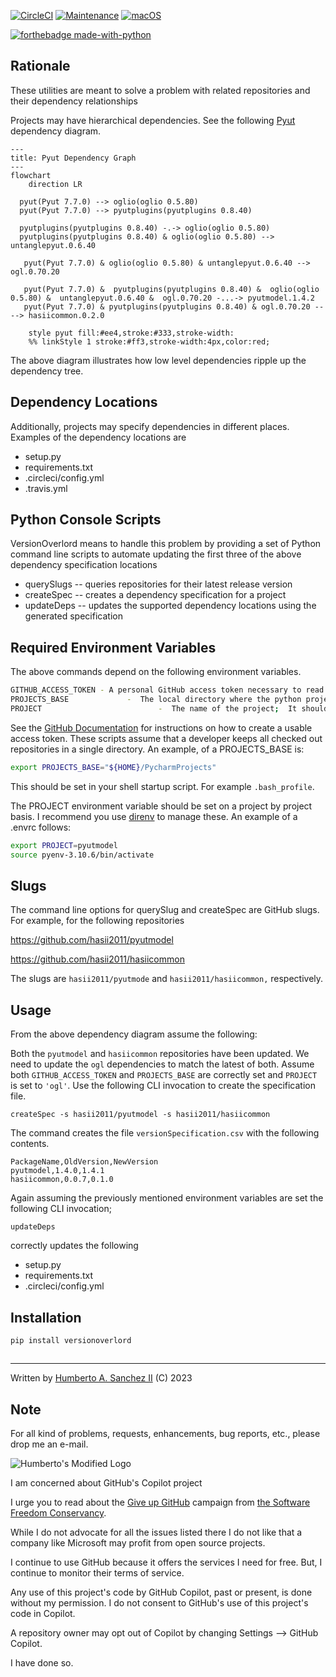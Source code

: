 [![CircleCI](https://dl.circleci.com/status-badge/img/gh/hasii2011/versionoverlord/tree/master.svg?style=shield)](https://dl.circleci.com/status-badge/redirect/gh/hasii2011/versionoverlord/tree/master)
[![Maintenance](https://img.shields.io/badge/Maintained%3F-yes-green.svg)](https://GitHub.com/Naereen/StrapDown.js/graphs/commit-activity)
[![macOS](https://svgshare.com/i/ZjP.svg)](https://svgshare.com/i/ZjP.svg)

[![forthebadge made-with-python](http://ForTheBadge.com/images/badges/made-with-python.svg)](https://www.python.org/)



## Rationale

These utilities are meant to solve a problem with related repositories and their dependency relationships

Projects may have hierarchical dependencies.  See the following [Pyut](https://github.com/hasii2011/PyUt) dependency diagram. 



```mermaid
---
title: Pyut Dependency Graph
---
flowchart
	direction LR
	
  pyut(Pyut 7.7.0) --> oglio(oglio 0.5.80)
  pyut(Pyut 7.7.0) --> pyutplugins(pyutplugins 0.8.40)
  
  pyutplugins(pyutplugins 0.8.40) -.-> oglio(oglio 0.5.80)
  pyutplugins(pyutplugins 0.8.40) & oglio(oglio 0.5.80) --> untanglepyut.0.6.40

   pyut(Pyut 7.7.0) & oglio(oglio 0.5.80) & untanglepyut.0.6.40 --> ogl.0.70.20
   
   pyut(Pyut 7.7.0) &  pyutplugins(pyutplugins 0.8.40) &  oglio(oglio 0.5.80) &  untanglepyut.0.6.40 &  ogl.0.70.20 -...-> pyutmodel.1.4.2
   pyut(Pyut 7.7.0) & pyutplugins(pyutplugins 0.8.40) & ogl.0.70.20 ----> hasiicommon.0.2.0

    style pyut fill:#ee4,stroke:#333,stroke-width:
    %% linkStyle 1 stroke:#ff3,stroke-width:4px,color:red;
```

The above diagram illustrates how low level dependencies ripple up the dependency tree.  

## Dependency Locations

Additionally, projects may specify dependencies in different places.  Examples of the dependency locations are

* setup.py
* requirements.txt
* .circleci/config.yml
* .travis.yml



## Python Console Scripts

VersionOverlord means to handle this problem by providing a set of Python command line scripts to automate updating the first three of the above dependency specification locations

* querySlugs -- queries repositories for their latest release version
* createSpec -- creates a dependency specification for a project 
* updateDeps -- updates the supported dependency locations using the generated specification



## Required Environment Variables

The above commands depend on the following environment variables.

```bash
GITHUB_ACCESS_TOKEN - A personal GitHub access token necessary to read repository release information
PROJECTS_BASE             -  The local directory where the python projects are based
PROJECT                          -  The name of the project;  It should be a directory name
```

See the [GitHub Documentation](https://docs.github.com/en/authentication/keeping-your-account-and-data-secure/creating-a-personal-access-token) for instructions on how to create a usable access token.  These scripts assume  that a developer keeps all checked out repositories in a single directory.  An example, of a PROJECTS_BASE is:

```bash
export PROJECTS_BASE="${HOME}/PycharmProjects" 
```

This should be set in your shell startup script.  For example `.bash_profile`.

The PROJECT environment variable should be set on a project by project basis.  I recommend you use [direnv](https://direnv.net) to manage these.  An example of a .envrc follows:

```bash
export PROJECT=pyutmodel
source pyenv-3.10.6/bin/activate
```

## Slugs

The command line options for querySlug and createSpec are GitHub slugs.  For example, for the following repositories

https://github.com/hasii2011/pyutmodel

https://github.com/hasii2011/hasiicommon

The slugs are `hasii2011/pyutmode` and `hasii2011/hasiicommon,` respectively.



## Usage

From the above dependency diagram assume the following:

Both the `pyutmodel` and `hasiicommon` repositories have been updated.  We need to update the `ogl` dependencies to match the latest of both.  Assume both `GITHUB_ACCESS_TOKEN` and `PROJECTS_BASE` are correctly set and `PROJECT` is set to `'ogl'`.  Use the following CLI invocation to create the specification file.

```
createSpec -s hasii2011/pyutmodel -s hasii2011/hasiicommon
```

The command creates the file `versionSpecification.csv` with the following contents.

```
PackageName,OldVersion,NewVersion
pyutmodel,1.4.0,1.4.1
hasiicommon,0.0.7,0.1.0                   
```

Again assuming the previously mentioned environment variables are set the following CLI invocation;

```
updateDeps
```

correctly updates the following

* setup.py
* requirements.txt
* .circleci/config.yml

## Installation

```
pip install versionoverlord
```



## 


___

Written by <a href="mailto:email@humberto.a.sanchez.ii@gmail.com?subject=Hello Humberto">Humberto A. Sanchez II</a>  (C) 2023


## Note
For all kind of problems, requests, enhancements, bug reports, etc.,
please drop me an e-mail.


![Humberto's Modified Logo](https://raw.githubusercontent.com/wiki/hasii2011/gittodoistclone/images/SillyGitHub.png)

I am concerned about GitHub's Copilot project



I urge you to read about the
[Give up GitHub](https://GiveUpGitHub.org) campaign from
[the Software Freedom Conservancy](https://sfconservancy.org).

While I do not advocate for all the issues listed there I do not like that
a company like Microsoft may profit from open source projects.

I continue to use GitHub because it offers the services I need for free.  But, I continue
to monitor their terms of service.

Any use of this project's code by GitHub Copilot, past or present, is done
without my permission.  I do not consent to GitHub's use of this project's
code in Copilot.

A repository owner may opt out of Copilot by changing Settings --> GitHub Copilot.

I have done so.

